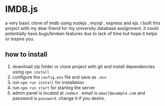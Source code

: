 # IMDB.js

a very basic clone of imdb using nodejs , mysql , express and ejs.
i built this project with my dear friend for my university database assignment. it could potentially have bugs/broken features due to lack of time but hope it helps or inspire you.

## how to install

1. download zip folder or clone project with git and install dependencies using `npm install`
2. configure the `config.env` file and save as `.env`
3. run `npm run install` for installation
4. run `npm run start` for starting the server
5. admin panel is located at `/admin` . email is `email@example.com` and password is `password`. change it if you desire.
